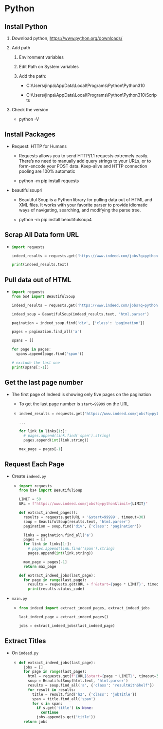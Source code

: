 # Python

## Install Python

1. Download python, https://www.python.org/downloads/

2. Add path

   1. Environment variables

   2. Edit Path on System variables

   3. Add the path:

      - C:\Users\jinpa\AppData\Local\Programs\Python\Python310

      - C:\Users\jinpa\AppData\Local\Programs\Python\Python310\Scripts

3. Check the version

   - python -V

## Install Packages

- Request: HTTP for Humans

  - Requests allows you to send HTTP/1.1 requests extremely easily. There’s no need to manually add query strings to your URLs, or to form-encode your POST data. Keep-alive and HTTP connection pooling are 100% automatic

  - python -m pip install requests

- beautifulsoup4

  - Beautiful Soup is a Python library for pulling data out of HTML and XML files. It works with your favorite parser to provide idiomatic ways of navigating, searching, and modifying the parse tree.

  - python -m pip install beautifulsoup4

## Scrap All Data form URL

- ```python
  import requests

  indeed_results = requests.get('https://www.indeed.com/jobs?q=python&limit=50', timeout=30)

  print(indeed_results.text)
  ```

## Pull data out of HTML

- ```python
  import requests
  from bs4 import BeautifulSoup

  indeed_results = requests.get('https://www.indeed.com/jobs?q=python&limit=50', timeout=30)

  indeed_soup = BeautifulSoup(indeed_results.text, 'html.parser')

  pagination = indeed_soup.find('div', {'class': 'pagination'})

  pages = pagination.find_all('a')

  spans = []

  for page in pages:
    spans.append(page.find('span'))

  # exclude the last one
  print(spans[:-1])
  ```

## Get the last page number

- The first page of Indeed is showing only five pages on the pagination

  - To get the last page number is `start=99999` on the URL

  - ```python
    indeed_results = requests.get('https://www.indeed.com/jobs?q=python&limit=50&start=99999', timeout=30)

    ...

    for link in links[1:]:
      # pages.append(link.find('span').string)
      pages.append(int(link.string))

    max_page = pages[-1]
    ```

## Request Each Page

- Create `indeed.py`

  - ```python
    import requests
    from bs4 import BeautifulSoup

    LIMIT = 50
    URL = f"https://www.indeed.com/jobs?q=python&limit={LIMIT}"

    def extract_indeed_pages():
      results = requests.get(URL + '&start=99999', timeout=30)
      soup = BeautifulSoup(results.text, 'html.parser')
      pagination = soup.find('div', {'class': 'pagination'})

      links = pagination.find_all('a')
      pages = []
      for link in links[1:]:
        # pages.append(link.find('span').string)
        pages.append(int(link.string))

      max_page = pages[-1]
      return max_page

    def extract_indeed_jobs(last_page):
      for page in range(last_page):
        results = requests.get(URL + f'&start={page * LIMIT}', timeout=30)
        print(results.status_code)
    ```

- `main.py`

  - ```python
    from indeed import extract_indeed_pages, extract_indeed_jobs

    last_indeed_page = extract_indeed_pages()

    jobs = extract_indeed_jobs(last_indeed_page)
    ```

## Extract Titles

- On `indeed.py`

  - ```python
    def extract_indeed_jobs(last_page):
      jobs = []
      for page in range(last_page):
        html = requests.get(f'{URL}&start={page * LIMIT}', timeout=30)
        soup = BeautifulSoup(html.text, 'html.parser')
        results = soup.find_all('a', {'class': 'resultWithShelf'})
        for result in results:
          title = result.find('h2', {'class': 'jobTitle'})
          span = title.find_all('span')
          for s in span:
            if s.get('title') is None:
              continue
            jobs.append(s.get('title'))
      return jobs
    ```
